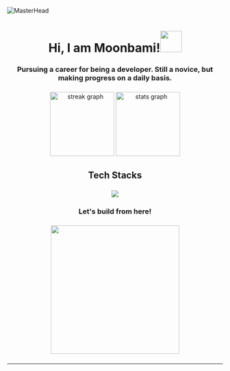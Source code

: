 ![MasterHead](https://github.com/MoonbamiOfficial/MoonbamiOfficial/assets/141120384/3c71ccdf-1c13-4286-a1f3-c30f4907c180)
<h1 align="center">Hi, I am Moonbami!<img src="https://media.tenor.com/SNL9_xhZl9oAAAAi/waving-hand-joypixels.gif" width="50" height="50" /></h1>

###

<h3 align="center">Pursuing a career for being a developer. Still a novice, but making progress on a daily basis.</h3>

###

<div align="center">
  <img src="https://streak-stats.demolab.com?user=MoonbamiOfficial&locale=en&mode=daily&theme=react&hide_border=true&border_radius=0&date_format=M%20j%5B,%20Y%5D" height="150" alt="streak graph"  />
  <img src="https://github-readme-stats.vercel.app/api?username=MoonbamiOfficial&hide_title=false&hide_rank=false&show_icons=true&include_all_commits=true&count_private=true&disable_animations=false&theme=react&locale=en&hide_border=true" height="150" alt="stats graph"  />
<!--   <img src="https://github-readme-stats.vercel.app/api/top-langs?username=MoonbamiOfficial&locale=en&hide_title=false&layout=compact&card_width=320&langs_count=8&theme=react&hide_border=true" height="150" alt="languages graph"  /> -->
</div>

###

<h2 align="center">Tech Stacks</h2>

###

<p align="center">
  <a href="https://skillicons.dev">
    <!-- By favorites -->
<!--     <img src="https://skillicons.dev/icons?i=ts,js,py,react,nextjs,vite,godot,tailwind,sass,css,html,express,nodejs,mongodb,firebase,pnpm,vercel,vscode,ps,figma&perline=7" /> -->
    <!-- By alphabetical -->
    <img src="https://skillicons.dev/icons?i=css,express,figma,firebase,godot,html,js,mongodb,nextjs,nodejs,ps,pnpm,py,react,sass,tailwind,ts,vite,vscode&perline=7" />
  </a>
</p>

<div align="center">
<!--   <img src="https://cdn.jsdelivr.net/gh/devicons/devicon/icons/python/python-original.svg" height="40" alt="python logo"  />
  <img width="2" />
  <img src="https://cdn.jsdelivr.net/gh/devicons/devicon@latest/icons/renpy/renpy-original.svg" height="40" alt="renpy logo"  />
  <img width="2" />
  <img src="https://cdn.jsdelivr.net/gh/devicons/devicon/icons/javascript/javascript-original.svg" height="40" alt="javascript logo"  />
  <img width="2" />
  <img src="https://cdn.jsdelivr.net/gh/devicons/devicon/icons/typescript/typescript-original.svg" height="40" alt="typescript logo"  />
  <img width="2" />
  <img src="https://cdn.jsdelivr.net/gh/devicons/devicon/icons/react/react-original.svg" height="40" alt="react logo"  />
  <img width="2" />
  <img src="https://skillicons.dev/icons?i=nextjs" height="40" alt="nextjs logo"  />
  <img width="2" />
  <img src="https://cdn.jsdelivr.net/gh/devicons/devicon/icons/nodejs/nodejs-original.svg" height="40" alt="nodejs logo"  />
  <img width="2" /> -->
<!--   <br /> -->
<!--   <img src="https://skillicons.dev/icons?i=express" height="40" alt="express logo"  />
  <img width="2" />
  <img src="https://cdn.simpleicons.org/tailwindcss/06B6D4" height="40" alt="tailwindcss logo"  />
  <img width="2" />
  <img src="https://cdn.jsdelivr.net/gh/devicons/devicon/icons/sass/sass-original.svg" height="40" alt="sass logo"  />
  <img width="2" />
  <img src="https://cdn.jsdelivr.net/gh/devicons/devicon/icons/css3/css3-original.svg" height="40" alt="css3 logo"  />
  <img width="2" />
  <img src="https://cdn.jsdelivr.net/gh/devicons/devicon/icons/html5/html5-original.svg" height="40" alt="html5 logo"  />
  <img width="2" />
  <img src="https://cdn.jsdelivr.net/gh/devicons/devicon/icons/figma/figma-original.svg" height="40" alt="figma logo"  />
  <img width="2" />
  <img src="https://cdn.jsdelivr.net/gh/devicons/devicon/icons/photoshop/photoshop-plain.svg" height="40" alt="photoshop logo"  />
  <img width="2" /> -->
<!--   <br /> -->
<!--   <img src="https://cdn.jsdelivr.net/gh/devicons/devicon/icons/git/git-original.svg" height="40" alt="git logo"  />
  <img width="2" />
  <img src="https://cdn.jsdelivr.net/gh/devicons/devicon/icons/mongodb/mongodb-original.svg" height="40" alt="mongodb logo"  />
  <img width="2" />
  <img src="https://cdn.jsdelivr.net/gh/devicons/devicon/icons/firebase/firebase-plain.svg" height="40" alt="firebase logo"  />
</div> -->

###

<h3 align="center">Let's build from here!</h3>

###

<div align="center">
  <img height="300" src="https://media1.tenor.com/m/CWpHjMQ83zoAAAAd/mesmerizer-mesmerizer-32ki.gif"  />
</div>

###
---

